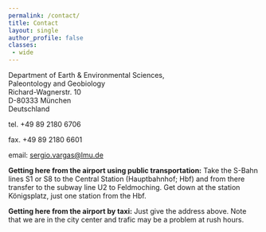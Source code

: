 ```yaml
---
permalink: /contact/
title: Contact
layout: single
author_profile: false
classes:
 - wide
---
```


Department of Earth & Environmental Sciences,  
Paleontology and Geobiology  
Richard-Wagnerstr. 10  
D-80333 München  
Deutschland

tel. +49 89 2180 6706

fax. +49 89 2180 6601

email: sergio.vargas@lmu.de

**Getting here from the airport using public transportation:**
Take the S-Bahn lines S1 or S8 to the Central Station (Hauptbahnhof; Hbf) and from there transfer to the subway line U2 to Feldmoching. Get down at the station Königsplatz, just one station from the Hbf.

**Getting here from the airport by taxi:**
Just give the address above. Note that we are in the city center and trafic may be a problem at rush hours.


